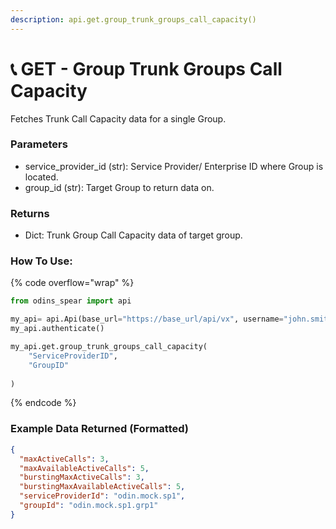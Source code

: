 ```yaml
---
description: api.get.group_trunk_groups_call_capacity()
---
```


# 📞 GET - Group Trunk Groups Call Capacity

Fetches Trunk Call Capacity data for a single Group.

### Parameters&#x20;

* service\_provider\_id (str): Service Provider/ Enterprise ID where Group is located.&#x20;
* group\_id (str): Target Group to return data on.

### Returns

* Dict: Trunk Group Call Capacity data of target group.

### How To Use:

{% code overflow="wrap" %}
```python
from odins_spear import api

my_api= api.Api(base_url="https://base_url/api/vx", username="john.smith", password="ODIN_INSTANCE_1")
my_api.authenticate()

my_api.get.group_trunk_groups_call_capacity(
    "ServiceProviderID",
    "GroupID"
    
)
```
{% endcode %}

### Example Data Returned (Formatted)

```json
{
  "maxActiveCalls": 3,
  "maxAvailableActiveCalls": 5,
  "burstingMaxActiveCalls": 3,
  "burstingMaxAvailableActiveCalls": 5,
  "serviceProviderId": "odin.mock.sp1",
  "groupId": "odin.mock.sp1.grp1"
}
```

